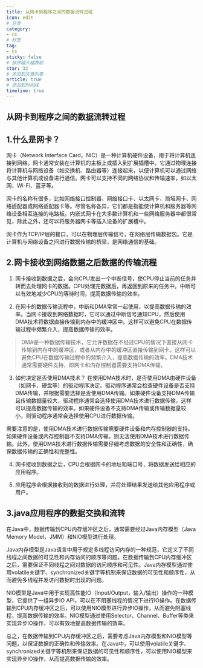 ```yaml
---
title: 从网卡到程序之间的数据流转过程
icon: edit
# 分类  
category:
- cs
# 标签
tag:
- cs
sticky: false
# 排序越大越靠前
star: 32  
# 添加到文章列表
article: true
# 添加到时间线 
timeline: true
---
```


从网卡到程序之间的数据流转过程
--------  

## 1.什么是网卡？

网卡（Network Interface Card，NIC）是一种计算机硬件设备，用于将计算机连接到网络。网卡通常安装在计算机的主板上或插入到扩展插槽中。它通过物理连接将计算机与网络设备（如交换机、路由器等）连接起来，以便计算机可以通过网络与其他计算机或设备进行通信。网卡可以支持不同的网络协议和传输速率，如以太网、Wi-Fi、蓝牙等。

网卡的名称有很多，比如网络接口控制器、网络接口卡、以太网卡、局域网卡、网络适配器或网络适配器卡等。尽管名称各异，它们都是指能使计算机和服务器等网络设备相互连接的电路板。内嵌式网卡在大多数计算机和一些网络服务器中都很常见，除此之外，还可以将服务器网卡等插入设备的扩展槽中。

网卡作为TCP/IP层的接口，可以在物理层传输信号，在网络层传输数据包。它是计算机与网络设备之间进行数据传输的桥梁，是网络通信的基础。

## 2.网卡接收到网络数据之后数据的传输流程

1. 网卡接收到数据之后，会向CPU发出一个中断信号，使CPU停止当前的任务并转而去处理网卡的数据。CPU处理完数据后，再返回到原来的任务中。中断可以有效地减少CPU的等待时间，提高数据传输的效率。

2. 在网卡的数据传输流程中，中断和DMA常常一起使用，以提高数据传输的效率。当网卡接收到网络数据时，它可以通过中断信号通知CPU，然后使用DMA技术将数据直接传输到内存中的缓冲区中。这样可以避免CPU在数据传输过程中频繁介入，提高数据传输的效率。
> DMA是一种数据传输技术，它允许数据在不经过CPU的情况下直接从网卡传输到内存中的缓冲区，或者从内存中的缓冲区直接传输到网卡。这样可以避免CPU在数据传输过程中的频繁介入，提高数据传输的效率。DMA技术通常需要硬件支持，即网卡和内存控制器需要支持DMA传输。

3. 如何决定是否使用DMA技术？
在使用DMA技术时，是否使用DMA由硬件设备（如网卡、硬盘等）的驱动程序决定。驱动程序通常会检查硬件设备是否支持DMA传输，并根据需要选择是否使用DMA传输。如果硬件设备支持DMA传输且传输数据量较大，驱动程序通常会选择使用DMA技术进行数据传输，这样可以提高数据传输的效率。如果硬件设备不支持DMA传输或传输数据量较小，则驱动程序通常会选择使用CPU进行数据传输。

需要注意的是，使用DMA技术进行数据传输需要硬件设备和内存控制器的支持。如果硬件设备或内存控制器不支持DMA传输，则无法使用DMA技术进行数据传输。此外，使用DMA技术进行数据传输需要仔细考虑数据的安全性和正确性，确保数据传输的正确性和完整性。

4. 网卡接收到数据之后，CPU会根据网卡的地址和端口号，将数据发送给相应的应用程序。

5. 应用程序会根据接收到的数据进行处理，并将处理结果发送给其他应用程序或用户。

## 3.java应用程序的数据交换和流转


在Java中，数据传输到CPU内存缓冲区之后，通常需要经过Java内存模型（Java Memory Model，JMM）和NIO模型进行处理。

Java内存模型是Java语言中用于规定多线程访问内存的一种规范，它定义了不同线程之间数据的可见性和内存访问的顺序等问题。在数据传输到CPU内存缓冲区之后，需要保证不同线程之间对数据的访问顺序和可见性。Java内存模型通过使用volatile关键字、synchronized关键字等机制来保证数据的可见性和顺序性，从而避免多线程并发访问数据时出现的问题。

NIO模型是Java中用于实现高性能IO（Input/Output，输入/输出）操作的一种模型，它提供了一组异步IO API，可以在不阻塞线程的情况下进行IO操作。在数据传输到CPU内存缓冲区之后，可以使用NIO模型进行异步IO操作，从而避免阻塞线程，提高数据传输的效率。NIO模型通过使用Selector、Channel、Buffer等类来实现异步IO操作，可以有效地提高数据传输的效率。

总之，在数据传输到CPU内存缓冲区之后，需要考虑Java内存模型和NIO模型等问题，以保证数据的正确性和传输效率。在Java中，可以使用volatile关键字、synchronized关键字等机制来保证数据的可见性和顺序性，可以使用NIO模型来实现异步IO操作，从而提高数据传输的效率。